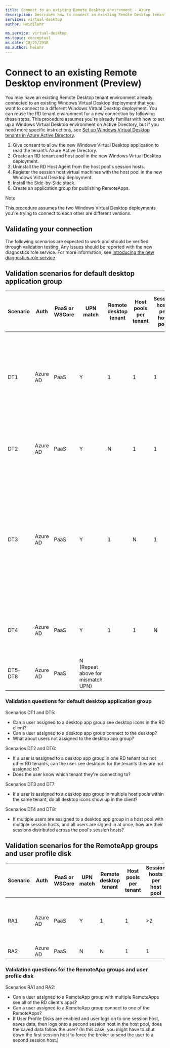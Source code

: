 ```yaml
---
title: Connect to an existing Remote Desktop environment - Azure
description: Describes how to connect an existing Remote Desktop tenant environment to a new Windows Virtual Desktop deployment.
services: virtual-desktop
author: Heidilohr

ms.service: virtual-desktop
ms.topic: conceptual
ms.date: 10/25/2018
ms.author: helohr
---
```

# Connect to an existing Remote Desktop environment (Preview)

You may have an existing Remote Desktop tenant environment already connected to an existing Windows Virtual Desktop deployment that you want to connect to a different Windows Virtual Desktop deployment. You can reuse the RD tenant environment for a new connection by following these steps. This procedure assumes you're already familiar with how to set up a Windows Virtual Desktop environment on Active Directory, but if you need more specific instructions, see [Set up Windows Virtual Desktop tenants in Azure Active Directory](tenant-setup-azure-active-directory.md).

1. Give consent to allow the new Windows Virtual Desktop application to read the tenant’s Azure Active Directory.
2. Create an RD tenant and host pool in the new Windows Virtual Desktop deployment.
3. Uninstall the RD Host Agent from the host pool's session hosts.
4. Register the session host virtual machines with the host pool in the new Windows Virtual Desktop deployment.
5. Install the Side-by-Side stack.
6. Create an application group for publishing RemoteApps.

>[!NOTE]
>This procedure assumes the two Windows Virtual Desktop deployments you're trying to connect to each other are different versions.

## Validating your connection

The following scenarios are expected to work and should be verified through validation testing. Any issues should be reported with the new diagnostics role service. For more information, see [Introducing the new diagnostics role service](diagnostics-role-service.md).

## Validation scenarios for default desktop application group

|Scenario|Auth|PaaS or WSCore|UPN match|Remote desktop tenant|Host pools per tenant|Session hosts per host pool|Desktop app groups per host pool|Users|
|---|---|---|---|---|---|---|---|---|
|DT1|Azure AD|PaaS|Y|1|1|1|1|One user assigned to desktop app group, second user not assigned to desktop app group|
|DT2|Azure AD|PaaS|Y|N|1|1|1|One user per tenant assigned to desktop app group|
|DT3|Azure AD|PaaS|Y|1|N|1|1|One user assigned to desktop app group in Host Pool 1, second user assigned to a desktop app group in Host Pool 1 and Host Pool 2|
|DT4|Azure AD|PaaS|Y|1|1|N|1|N users per tenant assigned to the same host pool|
|DT5–DT8|Azure AD|PaaS|N (Repeat above for mismatch UPN)| | | | | |

### Validation questions for default desktop application group

Scenarios DT1 and DT5:

* Can a user assigned to a desktop app group see desktop icons in the RD client?
* Can a user assigned to a desktop app group connect to the desktop?
* What about users not assigned to the desktop app group?

Scenarios DT2 and DT6:

* If a user is assigned to a desktop app group in one RD tenant but not other RD tenants, can the user see desktops for the tenants they are not assigned to?
* Does the user know which tenant they're connecting to?

Scenarios DT3 and DT7:

* If a user is assigned to a desktop app group in multiple host pools within the same tenant, do all desktop icons show up in the client?

Scenarios DT4 and DT8:

* If multiple users are assigned to a desktop app group in a host pool with multiple session hosts, and all users are signed in at once, how are their sessions distributed across the pool's session hosts?

## Validation scenarios for the RemoteApp groups and user profile disk

|Scenario|Auth|PaaS or WSCore|UPN match|Remote desktop tenant|Host pools per tenant|Session hosts per host pool|RemoteApp groups per host pool|RemoteApps per RemoteApp group|Users|
|---|---|---|---|---|---|---|---|---|---|
|RA1|Azure AD|PaaS|Y|1|1|>2|1|>2|>1 users per tenant assigned to each app group|
|RA2|Azure AD|PaaS|N|N|1|1|>2|1||>2|>1 users per tenant assigned to each app group|

### Validation questions for the RemoteApp groups and user profile disk

Scenarios RA1 and RA2:

* Can a user assigned to a RemoteApp group with multiple RemoteApps see all of the RD client's apps?
* Can a user assigned to a RemoteApp group connect to one of the RemoteApps?
* If User Profile Disks are enabled and user logs on to one session host, saves data, then logs onto a second session host in the host pool, does the saved data follow the user? (In this case, you might have to shut down the first session host to force the broker to send the user to a second session host.)